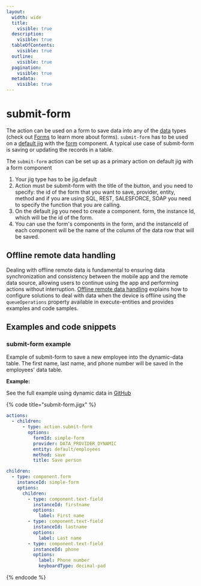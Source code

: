 ```yaml
---
layout:
  width: wide
  title:
    visible: true
  description:
    visible: true
  tableOfContents:
    visible: true
  outline:
    visible: true
  pagination:
    visible: true
  metadata:
    visible: true
---
```


# submit-form

The action can be used on a form to save data into any of the [data](https://docs.jigx.com/building-apps-with-jigx/data) types (check out [Forms](https://docs.jigx.com/examples/readme/components/form) to learn more about forms). `submit-form` has to be used on a [default jig](https://docs.jigx.com/examples/readme/jig-types/jig_default) with the [form](../Components/form/form.md) component. A typical use case of submit-form is saving or updating the records in a table.

The `submit-form` action can be set up as a primary action on default jig with a form component

1. Your jig type has to be jig.default
2. Action must be submit-form with the title of the button, and you need to specify: the id of the form that you want to save, provider, entity, method and if you are using SQL, REST, SALESFORCE, SOAP you need to specify the function that you are calling.
3. On the default jig you need to create a component. form, the instance Id, which will be the id of the form.
4. You can use the form's components in the form, and the instanceId of each component will be the name of the column of the data row that will be saved.

## Offline remote data handling

Dealing with offline remote data is fundamental to ensuring data synchronization and consistency between the mobile app and the remote data source, allowing users to continue using the app and performing actions without interruption. [Offline remote data handling](https://docs.jigx.com/building-apps-with-jigx/data/offline-remote-data-handling) explains how to configure solutions to deal with data when the device is offline using the `queueOperations` property available in execute-entities and provides examples and code samples.

## Examples and code snippets

### submit-form example

Example of submit-form to save a new employee into the dynamic-data table. The first name, last name, and phone number will be saved in the employees' data table.

**Example:**

See the full example using dynamic data in [GitHub](https://github.com/jigx-com/jigx-samples/blob/main/quickstart/jigx-samples/jigs/jigx-actions/submit-form/dynamic-data/submit-form.jigx)

{% code title="submit-form.jigx" %}
```yaml
actions:
  - children:
      - type: action.submit-form
        options:
          formId: simple-form
          provider: DATA_PROVIDER_DYNAMIC
          entity: default/employees
          method: save
          title: Save person

children:
  - type: component.form
    instanceId: simple-form
    options:
      children:
        - type: component.text-field
          instanceId: firstname
          options:
            label: First name
        - type: component.text-field
          instanceId: lastname
          options:
            label: Last name
        - type: component.text-field
          instanceId: phone
          options:
            label: Phone number
            keyboardType: decimal-pad
```
{% endcode %}
